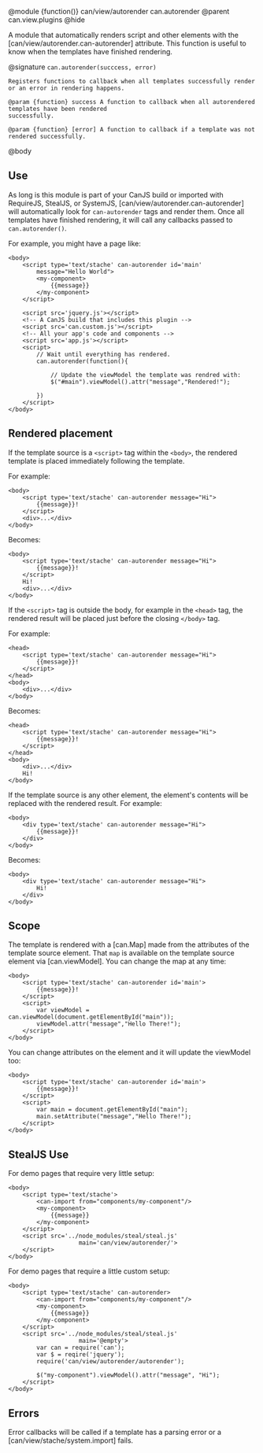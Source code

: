 @module {function()} can/view/autorender can.autorender
@parent can.view.plugins
@hide

A module that automatically renders script and other elements with
the [can/view/autorender.can-autorender] attribute. This function is useful to know when
the templates have finished rendering.

@signature `can.autorender(succcess, error)`

	Registers functions to callback when all templates successfully render or an error in rendering happens.

	@param {function} success A function to callback when all autorendered templates have been rendered
	successfully.

	@param {function} [error] A function to callback if a template was not rendered successfully.

@body

## Use

As long is this module is part of your CanJS build or imported with RequireJS, StealJS, or SystemJS,
[can/view/autorender.can-autorender] will automatically look for `can-autorender` tags and render them.  Once
all templates have finished rendering, it will call any callbacks passed to `can.autorender()`.


For example, you might have a page like:

```
<body>
	<script type='text/stache' can-autorender id='main'
		message="Hello World">
		<my-component>
			{{message}}
		</my-component>
	</script>

	<script src='jquery.js'></script>
	<!-- A CanJS build that includes this plugin -->
	<script src='can.custom.js'></script>
	<!-- All your app's code and components -->
	<script src='app.js'></script>
	<script>
		// Wait until everything has rendered.
		can.autorender(function(){

			// Update the viewModel the template was rendred with:
			$("#main").viewModel().attr("message","Rendered!");

		})
	</script>
</body>
```

## Rendered placement

If the template source is a `<script>` tag within the `<body>`, the rendered template is placed
immediately following the template.

For example:

```
<body>
	<script type='text/stache' can-autorender message="Hi">
		{{message}}!
	</script>
	<div>...</div>
</body>
```

Becomes:

```
<body>
	<script type='text/stache' can-autorender message="Hi">
		{{message}}!
	</script>
	Hi!
	<div>...</div>
</body>
```

If the `<script>` tag is outside the body, for example in the `<head>`
tag, the rendered result will be placed just before the closing `</body>` tag.

For example:

```
<head>
	<script type='text/stache' can-autorender message="Hi">
		{{message}}!
	</script>
</head>
<body>
	<div>...</div>
</body>
```

Becomes:

```
<head>
	<script type='text/stache' can-autorender message="Hi">
		{{message}}!
	</script>
</head>
<body>
	<div>...</div>
	Hi!
</body>
```

If the template source is any other element, the element's contents will be replaced with the rendered result.  For example:

```
<body>
	<div type='text/stache' can-autorender message="Hi">
		{{message}}!
	</div>
</body>
```

Becomes:

```
<body>
	<div type='text/stache' can-autorender message="Hi">
		Hi!
	</div>
</body>
```

## Scope

The template is rendered with a [can.Map] made from the attributes of the
template source element.  That `map` is available on the
template source element via [can.viewModel].  You can
change the map at any time:

```
<body>
	<script type='text/stache' can-autorender id='main'>
		{{message}}!
	</script>
	<script>
		var viewModel = can.viewModel(document.getElementById("main"));
		viewModel.attr("message","Hello There!");
	</script>
</body>
```

You can change attributes on the element and it will update the
viewModel too:

```
<body>
	<script type='text/stache' can-autorender id='main'>
		{{message}}!
	</script>
	<script>
		var main = document.getElementById("main");
		main.setAttribute("message","Hello There!");
	</script>
</body>
```



## StealJS Use

For demo pages that require very little setup:

```
<body>
	<script type='text/stache'>
		<can-import from="components/my-component"/>
		<my-component>
			{{message}}
		</my-component>
	</script>
	<script src='../node_modules/steal/steal.js'
					main='can/view/autorender/'>
	</script>
</body>
```

For demo pages that require a little custom setup:

```
<body>
	<script type='text/stache' can-autorender>
		<can-import from="components/my-component"/>
		<my-component>
			{{message}}
		</my-component>
	</script>
	<script src='../node_modules/steal/steal.js'
					main='@empty'>
		var can = require('can');
		var $ = reqire('jquery');
		require('can/view/autorender/autorender');

		$("my-component").viewModel().attr("message", "Hi");
	</script>
</body>
```





## Errors

Error callbacks will be called if a template has a parsing error or
a [can/view/stache/system.import] fails.
